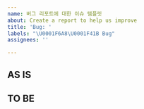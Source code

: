 ```yaml
---
name: 버그 리포트에 대한 이슈 템플릿
about: Create a report to help us improve
title: 'Bug: '
labels: "\U0001F6A8\U0001F41B Bug"
assignees: ''

---
```


## AS IS


## TO BE
